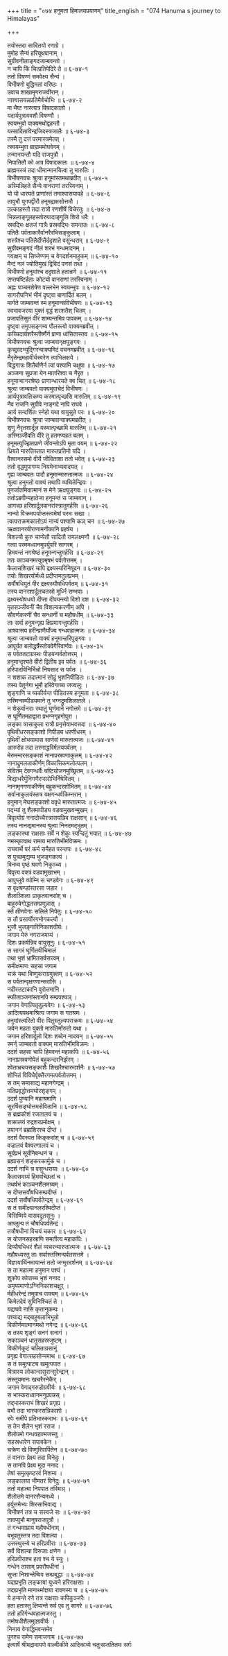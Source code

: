 +++
title = "०७४ हनुमता हिमालयप्रयाणम्"
title_english = "074 Hanuma s journey to Himalayas"

+++
<div class="audioEmbed"  caption="श्रीराम-हरिसीताराममूर्ति-घनपाठिभ्यां वचनम्" src="https://archive.org/download/Ramayana-recitation-Sriram-harisItArAmamUrti-Ghanapaati-v2/Kanda_6/Kanda_6_YK-074-_Hanuma_s_journey_to_Himalayas_0.mp3"></div>

तयोस्तदा सादितयो रणाग्रे ।  
मुमोह सैन्यं हरियूथपानाम् ।  
सुग्रीवनीलाङ्गदजाम्बवन्तो ।  
न चापि किं चित्प्रतिपेदिरे ते ॥ ६-७४-१  
ततो विषण्णं समवेक्ष्य सैन्यं ।  
विभीषणो बुद्धिमतां वरिष्ठः ।  
उवाच शाखामृगराजवीरान् ।  
नाश्वासयन्नप्रतिमैर्वचोभिः ॥ ६-७४-२  
मा भैष्ट नास्त्यत्र विषादकालो ।  
यदार्यपुत्राववशौ विषण्णौ ।  
स्वयम्भुवो वाक्यमथोद्वहन्तौ ।  
यत्सादिताविन्द्रजिदस्त्रजालैः ॥ ६-७४-३  
तस्मै तु दत्तं परमास्त्रमेतत् ।  
त्स्वयम्भुवा ब्राह्मममोघवेगम् ।  
तन्मानयन्तौ यदि राजपुत्रौ ।  
निपातितौ को अत्र विषादकालः ॥ ६-७४-४  
ब्राह्ममस्त्रं तदा धीमान्मानयित्वा तु मारुतिः ।  
विभीषणवचः श्रुत्वा हनूमांस्तमथाब्रवीत् ॥ ६-७४-५  
अस्मिन्निहते सैन्ये वानराणां तरस्विनाम् ।  
यो यो धारयते प्राणांस्तं तमाश्वासयावहे ॥ ६-७४-६  
तावुभौ युगपद्वीरौ हनूमद्राक्षसोत्तमौ ।  
उल्काहस्तौ तदा रात्रौ रणशीर्षे विचेरतुः ॥ ६-७४-७  
भिन्नलाङ्गूलहस्तोरुपादाङ्गुलि शिरो धरैः ।  
स्रवद्भिः क्षतजं गात्रैः प्रस्रवद्भिः समन्ततः ॥ ६-७४-८  
पतितैः पर्वताकारैर्वानरैरभिसङ्कुलाम् ।  
शस्त्रैश्च पतितैर्दीप्तैर्ददृशाते वसुन्धराम् ॥ ६-७४-९  
सुग्रीवमङ्गदं नीलं शरभं गन्धमादनम् ।  
गवाक्षम् च सिष्जेण्णम् च वेगदर्शनमाहुकम् ॥ ६-७४-१०  
मैन्दं नलं ज्योतिमुखं द्विविदं पनसं तथा ।  
विभीषणो हनूमांश्च ददृशाते हतान्रणे ॥ ६-७४-११  
सप्तषष्टिर्हताः कोट्यो वानराणां तरस्विनाम् ।  
अह्नः पञ्चमशेषेण वल्लभेन स्वयम्भुवः ॥ ६-७४-१२  
सागरौघनिभं भीमं दृष्ट्वा बाणार्दितं बलम् ।  
मार्गते जाम्बवन्तं स्म हनूमान्सविभीषणः ॥ ६-७४-१३  
स्वभावजरया युक्तं वृद्धं शरशतैश् चितम् ।  
प्रजापतिसुतं वीरं शाम्यन्तमिव पावकम् ॥ ६-७४-१४  
दृष्ट्वा तमुपसङ्गम्य पौलस्त्यो वाक्यमब्रवीत् ।  
कच्चिदार्यशरैस्तीर्ष्णैर्न प्राणा ध्वंसितास्तव ॥ ६-७४-१५  
विभीषणवचः श्रुत्वा जाम्बवानृक्षपुङ्गवः ।  
कृच्छ्रादभ्युद्गिरन्वाक्यमिदं वचनमब्रवीत् ॥ ६-७४-१६  
नैरृतेन्द्रमहावीर्यस्वरेण त्वाभिलक्षये ।  
विद्धगात्रः शितैर्बाणैर्न त्वां पश्यामि चक्षुषा ॥ ६-७४-१७  
अञ्जना सुप्रजा येन मातरिश्वा च नैरृत ।  
हनूमान्वानरश्रेष्ठः प्राणान्धारयते क्व चित् ॥ ६-७४-१८  
श्रुत्वा जाम्बवतो वाक्यमुवाचेदं विभीषणः ।  
आर्यपुत्रावतिक्रम्य कस्मात्पृच्छसि मारुतिम् ॥ ६-७४-१९  
नैव राजनि सुग्रीवे नाङ्गदे नापि राघवे ।  
आर्य सन्दर्शितः स्नेहो यथा वायुसुते परः ॥ ६-७४-२०  
विभीषणवचः श्रुत्वा जाम्बवान्वाक्यमब्रवीत् ।  
शृणु नैरृतशार्दूल यस्मात्पृच्छामि मारुतिम् ॥ ६-७४-२१  
अस्मिञ्जीवति वीरे तु हतमप्यहतं बलम् ।  
हनूमत्युज्झितप्राणे जीवन्तोऽपि मृता वयम् ॥ ६-७४-२२  
ध्रियते मारुतिस्तात मारुतप्रतिमो यदि ।  
वैश्वानरसमो वीर्ये जीविताशा ततो भवेत् ॥ ६-७४-२३  
ततो वृद्धमुपागम्य नियमेनाभ्यवादयत् ।  
गृह्य जाम्बवतः पादौ हनूमान्मारुतात्मजः ॥ ६-७४-२४  
श्रुत्वा हनुमतो वाक्यं तथापि व्यथितेन्द्रियः ।  
पुनर्जातमिवात्मानं स मेने ऋक्षपुङ्गवः ॥ ६-७४-२५  
ततोऽब्रवीन्महातेजा हनूमन्तं स जाम्बवान् ।  
आगच्छ हरिशार्दूलवानरांस्त्रातुमर्हसि ॥ ६-७४-२६  
नान्यो विक्रमपर्याप्तस्त्वमेषां परमः सखा ।  
त्वत्पराक्रमकालोऽयं नान्यं पश्यामि कञ् चन ॥ ६-७४-२७  
ऋक्षवानरवीराणामनीकानि प्रहर्षय ।  
विशल्यौ कुरु चाप्येतौ सादितौ रामलक्ष्मणौ ॥ ६-७४-२८  
गत्वा परममध्वानमुपर्युपरि सागरम् ।  
हिमवन्तं नगश्रेष्ठं हनूमन्गन्तुमर्हसि ॥ ६-७४-२९  
ततः काञ्चनमत्युग्रमृषभं पर्वतोत्तमम् ।  
कैलासशिखरं चापि द्रक्ष्यस्यरिनिषूदन ॥ ६-७४-३०  
तयोः शिखरयोर्मध्ये प्रदीप्तमतुलप्रभम् ।  
सर्वौषधियुतं वीर द्रक्ष्यस्यौषधिपर्वतम् ॥ ६-७४-३१  
तस्य वानरशार्दूलचतस्रो मूर्ध्नि सम्भवाः ।  
द्रक्ष्यस्योषधयो दीप्ता दीपयन्त्यो दिशो दश ॥ ६-७४-३२  
मृतसञ्जीवनीं चैव विशल्यकरणीम् अपि ।  
सौवर्णकरणीं चैव सन्धानीं च महौषधीम् ॥ ६-७४-३३  
ताः सर्वा हनुमन्गृह्य क्षिप्रमागन्तुमर्हसि ।  
आश्वासय हरीन्प्राणैर्योज्य गन्धवहात्मजः ॥ ६-७४-३४  
श्रुत्वा जाम्बवतो वाक्यं हनूमान्हरिपुङ्गवः ।  
आपूर्यत बलोद्धर्षैस्तोयवेगैरिवार्णवः ॥ ६-७४-३५  
स पर्वततटाग्रस्थः पीडयन्पर्वतोत्तरम् ।  
हनूमान्दृश्यते वीरो द्वितीय इव पर्वतः ॥ ६-७४-३६  
हरिपादविनिर्भिन्नो निषसाद स पर्वतः ।  
न शशाक तदात्मानं सोढुं भृशनिपीडितः ॥ ६-७४-३७  
तस्य पेतुर्नगा भूमौ हरिवेगाच्च जज्वलुः ।  
शृङ्गाणि च व्यकीर्यन्त पीडितस्य हनूमता ॥ ६-७४-३८  
तस्मिन्सम्पीड्यमाने तु भग्नद्रुमशिलातले ।  
न शेकुर्वानराः स्थातुं घूर्णमाने नगोत्तमे ॥ ६-७४-३९  
स घूर्णितमहाद्वारा प्रभग्नगृहगोपुरा ।  
लङ्का त्रासाकुला रात्रौ प्रनृत्तेवाभवत्तदा ॥ ६-७४-४०  
पृथिवीधरसङ्काशो निपीड्य धरणीधरम् ।  
पृथिवीं क्षोभयामास सार्णवां मारुतात्मजः ॥ ६-७४-४१  
आरुरोह तदा तस्माद्धरिर्मलयपर्वतम् ।  
मेरुमन्दरसङ्काशं नानाप्रस्रवणाकुलम् ॥ ६-७४-४२  
नानाद्रुमलताकीर्णम् विकासिकमलोत्पलम् ।  
सेवितम् देवगन्धर्वैः षष्टियोजनमुच्छ्रितम् ॥ ६-७४-४३  
विद्याधरैर्मुनिगणैरप्सरोभिर्निषेवितम् ।  
नानामृगगणाकीर्णम् बहुकन्दरशोभितम् ॥ ६-७४-४४  
सर्वानाकुलयंस्तत्र यक्षगन्धर्वकिम्नरान् ।  
हनुमान् मेघसङ्काशो ववृधे मारुतात्मजः ॥ ६-७४-४५  
पद्भ्यां तु शैलमापीड्य वडवामुखवन्मुखम् ।  
विवृत्योग्रं ननादोच्चैस्त्रासयन्निव राक्षसान् ॥ ६-७४-४६  
तस्य नानद्यमानस्य श्रुत्वा निनदमद्भुतम् ।  
लङ्कास्था राक्षसाः सर्वे न शेकुः स्पन्दितुं भयात् ॥ ६-७४-४७  
नमस्कृत्वाथ रामाय मारुतिर्भीमविक्रमः ।  
राघवार्थे परं कर्म समैहत परन्तपः ॥ ६-७४-४८  
स पुच्छमुद्यम्य भुजङ्गकल्पं ।  
विनम्य पृष्ठं श्रवणे निकुञ्च्य ।  
विवृत्य वक्त्रं वडवामुखाभम् ।  
आपुप्लुवे व्योम्नि स चण्डवेगः ॥ ६-७४-४९  
स वृक्षषण्डांस्तरसा जहार ।  
शैलाञ्शिलाः प्राकृतवानरांश् च ।  
बाहूरुवेगोद्धतसम्प्रणुन्नास् ।  
स्ते क्षीणवेगाः सलिले निपेतुः ॥ ६-७४-५०  
स तौ प्रसार्योरगभोगकल्पौ ।  
भुजौ भुजङ्गारिनिकाशवीर्यः ।  
जगाम मेरुं नगराजमग्र्यं ।  
दिशः प्रकर्षन्निव वायुसूनुः ॥ ६-७४-५१  
स सागरं घूर्णितवीचिमालं  
तथा भृशं भ्रामितसर्वसत्त्वम् ।  
समीक्षमाणः सहसा जगाम  
चक्रं यथा विष्णुकराग्रमुक्तम् ॥ ६-७४-५२  
स पर्वतान्वृक्षगणान्सरांसि ।  
नदीस्तटाकानि पुरोत्तमानि ।  
स्फीताञ्जनांस्तानपि सम्प्रपश्यञ् ।  
जगाम वेगात्पितृतुल्यवेगः ॥ ६-७४-५३  
आदित्यपथमाश्रित्य जगाम स गतश्रमः ।  
हनुमांस्त्वरितो वीरः पितुस्तुल्यपराक्रमः ॥ ६-७४-५४  
जवेन महता युक्तो मारुतिर्मारुतो यथा ।  
जगाम हरिशार्दूलो दिशः शब्देन नादयन् ॥ ६-७४-५५  
स्मर्न् जाम्बवतो वाक्यम् मारुतिर्भीमविक्रमः ।  
ददर्श सहसा चापि हिमवन्तं महाकपिः ॥ ६-७४-५६  
नानाप्रस्रवणोपेतं बहुकन्दरनिर्झरम् ।  
श्वेताभ्रचयसङ्काशैः शिखरैश्चारुदर्शनैः ॥ ६-७४-५७  
शोभितं विविधैर्वृक्तैरगमत्पर्वतोत्तमम् ।  
स तम् समासाद्य महानगेन्द्रम् ।  
मतिप्रवृद्धोत्तमघोरशृङ्गम् ।  
ददर्श पुण्यानि महाश्रमाणि ।  
सुरर्षिसङ्घोत्तमसेवितानि ॥ ६-७४-५८  
स ब्रह्मकोशं रजतालयं च ।  
शक्रालयं रुद्रशरप्रमोक्षम् ।  
हयाननं ब्रह्मशिरश्च दीप्तं ।  
ददर्श वैवस्वत किङ्करांश् च ॥ ६-७४-५९  
वज्रालयं वैश्वरणालयं च ।  
सूर्यप्रभं सूर्यनिबन्धनं च ।  
ब्रह्मासनं शङ्करकार्मुकं च ।  
ददर्श नाभिं च वसुन्धरायाः ॥ ६-७४-६०  
कैलासमग्र्यं हिमवच्छिलां च ।  
तथर्षभं काञ्चनशैलमग्र्यम् ।  
स दीप्तसर्वौषधिसम्प्रदीप्तं ।  
ददर्श सर्वौषधिपर्वतेन्द्रम् ॥ ६-७४-६१  
स तं समीक्ष्यानलरश्मिदीप्तं ।  
विसिष्मिये वासवदूतसूनुः ।  
आप्लुत्य तं चौषधिपर्वतेन्द्रं ।  
तत्रौषधीनां विचयं चकार ॥ ६-७४-६२  
स योजनसहस्राणि समतीत्य महाकपिः ।  
दिव्यौषधिधरं शैलं व्यचरन्मारुतात्मजः ॥ ६-७४-६३  
महौषध्यस्तु ताः सर्वास्तस्मिन्पर्वतसत्तमे ।  
विज्ञायार्थिनमायान्तं ततो जग्मुरदर्शनम् ॥ ६-७४-६४  
स ता महात्मा हनुमान पश्यं ।  
शुकोप कोपाच्च भृशं ननाद ।  
अमृष्यमाणोऽग्निनिकाशचक्षुर् ।  
र्महीधरेन्द्रं तमुवाच वाक्यम् ॥ ६-७४-६५  
किमेतदेवं सुविनिश्चितं ते ।  
यद्राघवे नासि कृतानुकम्पः ।  
पश्याद्य मद्बाहुबलाभिभूतो  
विकीर्णमात्मानमथो नगेन्द्र ॥ ६-७४-६६  
स तस्य शृङ्गं सनगं सनागं ।  
सकाञ्चनं धातुसहस्रजुष्टम् ।  
विकीर्णकूटं चलिताग्रसानुं  
प्रगृह्य वेगात्सहसोन्ममाथ ॥ ६-७४-६७  
स तं समुत्पाट्य खमुत्पपात ।  
वित्रास्य लोकान्ससुरान्सुरेन्द्रान् ।  
संस्तूयमानः खचरैरनेकैर् ।  
जगाम वेगाद्गरुडोग्रवीर्यः ॥ ६-७४-६८  
स भास्कराध्वानमनुप्रपन्नस् ।  
तद्भास्कराभं शिखरं प्रगृह्य ।  
बभौ तदा भास्करसन्निकाशो ।  
रवेः समीपे प्रतिभास्कराभः ॥ ६-७४-६९  
स तेन शैलेन भृशं रराज ।  
शैलोपमो गन्धवहात्मजस्तु ।  
सहस्रधारेण सपावकेन ।  
चक्रेण खे विष्णुरिवार्पितेन ॥ ६-७४-७०  
तं वानराः प्रेक्ष्य तदा विनेदुः ।  
स तानपि प्रेक्ष्य मुदा ननाद ।  
तेषां समुत्कृष्टरवं निशम्य ।  
लङ्कालया भीमतरं विनेदुः ॥ ६-७४-७१  
ततो महात्मा निपपात तस्मिञ् ।  
शैलोत्तमे वानरसैन्यमध्ये ।  
हर्युत्तमेभ्यः शिरसाभिवाद्य ।  
विभीषणं तत्र च सस्वजे सः ॥ ६-७४-७२  
तावप्युभौ मानुषराजपुत्रौ ।  
तं गन्धमाघ्राय महौषधीनाम् ।  
बभूवतुस्तत्र तदा विशल्या ।  
उत्तस्थुरन्ये च हरिप्रवीराः ॥ ६-७४-७३  
सर्वे विशल्या विरुजाः क्षणेन ।  
हरिप्रवीराश्च हता श्च ये स्युः ।  
गन्धेन तासाम् प्रवरौषधीनां ।  
सुप्ता निशान्तेष्विव सम्प्रबुद्धाः ॥ ६-७४-७४  
यदाप्रभृति लङ्कायां युध्यने हरिराक्षसाः ।  
तदाप्रभृति मानार्थ्माज्ञया रावणस्य च ॥ ६-७४-७५  
ये हन्यन्ते रणे तत्र राक्षसाः कपिकुञ्जरैः ।  
हता हतास्तु क्षिप्यन्ते सर्व एव तु सागरे ॥ ६-७४-७६  
ततो हरिर्गन्धवहात्मजस्तु ।  
तमोषधीशैलमुदग्रवीर्यः ।  
निनाय वेगाद्धिमवन्तमेव  
पुनश्च रामेण समाजगाम ॥६-७४-७७  
इत्यार्षे श्रीमद्रामायणे वाल्मीकीये आदिकाव्ये चतुःसप्ततितमः सर्गः